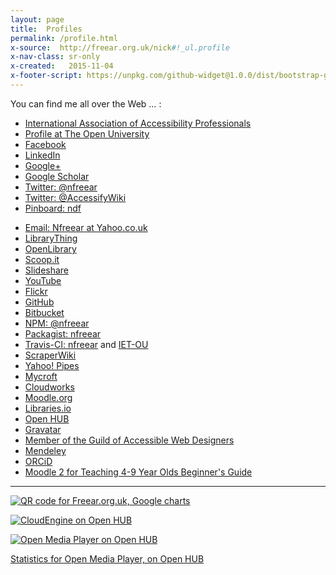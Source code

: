 ```yaml
---
layout: page
title:  Profiles
permalink: /profile.html
x-source:  http://freear.org.uk/nick#!_ul.profile
x-nav-class: sr-only
x-created:   2015-11-04
x-footer-script: https://unpkg.com/github-widget@1.0.0/dist/bootstrap-github-widget.min.js
---
```



You can find me all over the Web &hellip; :

* [International Association of Accessibility Professionals][iaap]
* [Profile at The Open University][iet]
* [Facebook](https://fb.com/nick.freear)
* [LinkedIn](https://linkedin.com/in/nfreear/)
* [Google+](https://plus.google.com/+NickFreear)
* [Google Scholar][scholar]
* [Twitter: @nfreear](https://twitter.com/@nfreear)
* [Twitter: @AccessifyWiki](https://twitter.com/AccessifyWiki)
* [Pinboard: ndf](https://pinboard.in/u:ndf)
<!--* [Delicious: nfreear](http://del.icio.us/nfreear)-->
* [Email: Nfreear at Yahoo.co.uk](mailto:Nfreear+@+yahoo.co.uk)
* [LibraryThing](https://librarything.com/catalog/Nicholas.Freear)
* [OpenLibrary](https://openlibrary.org/people/nfreear)
* [Scoop.it](https://scoop.it/u/nick-freear)
* [Slideshare](https://slideshare.net/nfreear)
* [YouTube](https://youtube.com/user/NickFreear)
* [Flickr](https://flickr.com/photos/nfreear)
* [GitHub](https://github.com/nfreear)
* [Bitbucket](https://bitbucket.org/nfreear)
* [NPM: @nfreear](https://npmjs.com/~nfreear)
* [Packagist: nfreear](https://packagist.org/packages/nfreear/)
* [Travis-CI: nfreear](https://travis-ci.org/nfreear) and [IET-OU](https://travis-ci.org/IET-OU)
* [ScraperWiki](https://classic.scraperwiki.com/profiles/nfreear/)
* [Yahoo! Pipes][pipes]
* [Mycroft](https://mycroft.mozdev.org/search-engines.html?author=Nick+Freear "Search plugins")
* [Cloudworks][cw-arch]
* [Moodle.org](https://moodle.org/user/profile.php?id=93815)
* [Libraries.io](https://libraries.io/github/nfreear/projects)
* [Open HUB](https://openhub.net/accounts/nfreear "Formerly called 'Ohloh'")
* [Gravatar](https://en.gravatar.com/maltable)
* [Member of the Guild of Accessible Web Designers][gawds]
* [Mendeley](https://mendeley.com/profiles/nicholas-freear/)
* [ORCiD](https://orcid.org/0000-0001-7791-5549 "Connecting Research and Researchers")
* [Moodle 2 for Teaching 4-9 Year Olds Beginner's Guide][book]


---

[![QR code for Freear.org.uk, Google charts][QR]][QR]

[![CloudEngine on Open HUB][oh-cloud]](https://openhub.net/p/cloudengine?ref=Thin+badge)

[![Open Media Player on Open HUB][oh-omp]](https://openhub.net/p/open-media-player)

[Statistics for Open Media Player, on Open HUB][fr-oh-omp]


<div data-toggle="github-widget" data-user="nfreear" data-limit="5" data-body="auto" data-footer="auto"></div>

[iaap]: https://www.accessibilityassociation.org/s/cpacc-certificants#:~:text=Freear
  "Certified Professional in Accessibility Core Competencies (CPACC)"
[iet]: https://web.archive.org/web/20210427202138/https://iet.open.ac.uk/people/nick.freear
  "Profile in the Institute of Educational Technology (IET), at The Open University"
[ou]: http://www.open.ac.uk/people/ndf42 "Profile at, The Open University"
[iet-OLD]: http://iet.open.ac.uk/people/n.d.freear
[scholar]: https://scholar.google.com/scholar?as_q=&as_sauthors=%22N+Freear%22&as_sdt=1.&as_sdts=5
[pipes-X]: http://real.pipes.yahoo.com/pipes/person.info?guid=LW3IH5LT34QCKSVZW6WLSK2BYE#!_ARCHIVE_
[pipes]: https://web.archive.org/web/20160408134939/http://real.pipes.yahoo.com/pipes/person.info?guid=LW3IH5LT34QCKSVZW6WLSK2BYE#
    "Archive, 08-April-2016 - Yahoo Pipes"
[gawds]: https://web.archive.org/web/20111104032019/http://gawds.org/showmember.php?memberid=2424
    "Archive, 04-Nov-2011. Original link broken (GAWDS)"
[book]: https://packtpub.com/moodle-2-for-teaching-4-9-year-olds-beginners-guide/book?ref=freear.org.uk
    "My book, published by Packt"
[oh-cloud]: https://openhub.net/p/cloudengine/widgets/project_thin_badge?format=gif&ref=Thin+badge
    "CloudEngine, on Open HUB"
[oh-omp]: https://www.openhub.net/p/open-media-player/widgets/project_thin_badge?format=gif&ref=Thin+badge
    "Open Media Player, on Open HUB"
[fr-oh-omp]: https://www.openhub.net/p/open-media-player/widgets/project_basic_stats#!__FRAME_ME__
[QR]: https://chart.apis.google.com/chart?chs=200x200&cht=qr&chl=https%3A//nick.freear.org.uk#!_QR_
    "QR code for Nick.freear.org.uk, via Google charts"
[linkedin-OLD]: https://linkedin.com/pub/nicholas-freear/40/781/b11
[gplus-OLD]: https://profiles.google.com/n.d.freear#112441018708933635212

[cw-arch]: https://web.archive.org/web/20180805142914/https://cloudworks.ac.uk/user/view/1040#!-N-Freear
    "Nick Freear on Cloudworks, archived August 2018."

[End]: //.
